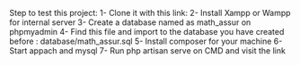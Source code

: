 Step to test this project:
1- Clone it with this link: 
2- Install Xampp or Wampp for internal server
3- Create a database named as math_assur on phpmyadmin
4- Find this file and import to the database you have created before : database/math_assur.sql
5- Install composer for your machine
6- Start appach and mysql 
7- Run php artisan serve on CMD and visit the link
